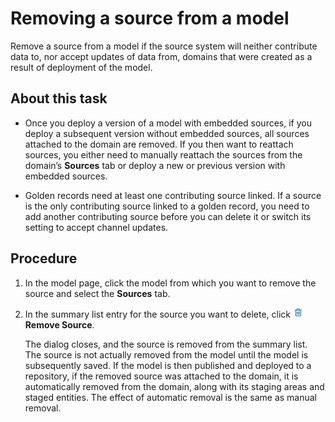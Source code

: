 # Removing a source from a model 

<head>
  <meta name="guidename" content="DataHub"/>
  <meta name="context" content="GUID-702b80b2-b20c-406d-8aa5-ab462763e259"/>
</head>


Remove a source from a model if the source system will neither contribute data to, nor accept updates of data from, domains that were created as a result of deployment of the model.

##  About this task

-   Once you deploy a version of a model with embedded sources, if you deploy a subsequent version without embedded sources, all sources attached to the domain are removed. If you then want to reattach sources, you either need to manually reattach the sources from the domain’s **Sources** tab or deploy a new or previous version with embedded sources.

-  Golden records need at least one contributing source linked. If a source is the only contributing source linked to a golden record, you need to add another contributing source before you can delete it or switch its setting to accept channel updates.

## Procedure

1.  In the model page, click the model from which you want to remove the source and select the **Sources** tab.

2.  In the summary list entry for the source you want to delete, click **![icon](../Images/main-ic-trashcan-blue-16_5dacea85-d1df-4acd-b965-58dc202cd388.jpg) Remove Source**.

    The dialog closes, and the source is removed from the summary list. The source is not actually removed from the model until the model is subsequently saved. If the model is then published and deployed to a repository, if the removed source was attached to the domain, it is automatically removed from the domain, along with its staging areas and staged entities. The effect of automatic removal is the same as manual removal.
